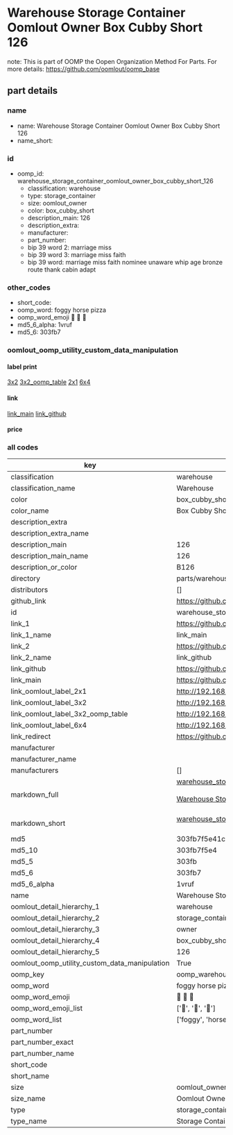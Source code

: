 # Warehouse Storage Container Oomlout Owner Box Cubby Short 126  

note: This is part of OOMP the Oopen Organization Method For Parts. For more details: https://github.com/oomlout/oomp_base

##  part details
  







### name
* name: Warehouse Storage Container Oomlout Owner Box Cubby Short 126
* name_short: 
### id
* oomp_id: warehouse_storage_container_oomlout_owner_box_cubby_short_126
  * classification: warehouse
  * type: storage_container
  * size: oomlout_owner
  * color: box_cubby_short
  * description_main: 126
  * description_extra: 
  * manufacturer: 
  * part_number: 
  * bip 39 word 2: marriage miss
  * bip 39 word 3: marriage miss faith
  * bip 39 word: marriage miss faith nominee unaware whip age bronze route thank cabin adapt

### other_codes
* short_code: 
* oomp_word: foggy horse pizza
* oomp_word_emoji :foggy: :horse: :pizza:
* md5_6_alpha: 1vruf
* md5_6: 303fb7






### oomlout_oomp_utility_custom_data_manipulation
#### label print
[3x2](http://192.168.1.245:1112/?label=oomp%201vruf)
[3x2_oomp_table](http://192.168.1.108:1112/?label=oomp%201vruf)
[2x1](http://192.168.1.242:1112/?label=oomp%201vruf)
[6x4](http://192.168.1.55:1112/?label=oomp%201vruf)    

#### link

[link_main](https://github.com/oomlout/oomlout_oomp_version_1_messy/tree/main/parts/warehouse_storage_container_oomlout_owner_box_cubby_short_126) [link_github](https://github.com/oomlout/oomlout_oomp_version_1_messy/tree/main/parts/warehouse_storage_container_oomlout_owner_box_cubby_short_126)                             

#### price







### all codes 
| key | value |  
| --- | --- |  
| classification | warehouse |  
| classification_name | Warehouse |  
| color | box_cubby_short |  
| color_name | Box Cubby Short |  
| description_extra |  |  
| description_extra_name |  |  
| description_main | 126 |  
| description_main_name | 126 |  
| description_or_color | B126 |  
| directory | parts/warehouse_storage_container_oomlout_owner_box_cubby_short_126 |  
| distributors | [] |  
| github_link | https://github.com/oomlout/oomlout_oomp_part_src/tree/main/parts/warehouse_storage_container_oomlout_owner_box_cubby_short_126 |  
| id | warehouse_storage_container_oomlout_owner_box_cubby_short_126 |  
| link_1 | https://github.com/oomlout/oomlout_oomp_version_1_messy/tree/main/parts/warehouse_storage_container_oomlout_owner_box_cubby_short_126 |  
| link_1_name | link_main |  
| link_2 | https://github.com/oomlout/oomlout_oomp_version_1_messy/tree/main/parts/warehouse_storage_container_oomlout_owner_box_cubby_short_126 |  
| link_2_name | link_github |  
| link_github | https://github.com/oomlout/oomlout_oomp_version_1_messy/tree/main/parts/warehouse_storage_container_oomlout_owner_box_cubby_short_126 |  
| link_main | https://github.com/oomlout/oomlout_oomp_version_1_messy/tree/main/parts/warehouse_storage_container_oomlout_owner_box_cubby_short_126 |  
| link_oomlout_label_2x1 | http://192.168.1.242:1112/?label=oomp%201vruf |  
| link_oomlout_label_3x2 | http://192.168.1.245:1112/?label=oomp%201vruf |  
| link_oomlout_label_3x2_oomp_table | http://192.168.1.108:1112/?label=oomp%201vruf |  
| link_oomlout_label_6x4 | http://192.168.1.55:1112/?label=oomp%201vruf |  
| link_redirect | https://github.com/oomlout/oomlout_oomp_version_1_messy/tree/main/parts/warehouse_storage_container_oomlout_owner_box_cubby_short_126 |  
| manufacturer |  |  
| manufacturer_name |  |  
| manufacturers | [] |  
| markdown_full | [warehouse_storage_container_oomlout_owner_box_cubby_short_126](none)<br>[](none)<br>[Warehouse Storage Container Oomlout Owner Box Cubby Short 126](none)<br><br> |  
| markdown_short | [warehouse_storage_container_oomlout_owner_box_cubby_short_126](none)<br><br> |  
| md5 | 303fb7f5e41ca09be9f6395ea4237442 |  
| md5_10 | 303fb7f5e4 |  
| md5_5 | 303fb |  
| md5_6 | 303fb7 |  
| md5_6_alpha | 1vruf |  
| name | Warehouse Storage Container Oomlout Owner Box Cubby Short 126 |  
| oomlout_detail_hierarchy_1 | warehouse |  
| oomlout_detail_hierarchy_2 | storage_container |  
| oomlout_detail_hierarchy_3 | owner |  
| oomlout_detail_hierarchy_4 | box_cubby_short |  
| oomlout_detail_hierarchy_5 | 126 |  
| oomlout_oomp_utility_custom_data_manipulation | True |  
| oomp_key | oomp_warehouse_storage_container_oomlout_owner_box_cubby_short_126 |  
| oomp_word | foggy horse pizza |  
| oomp_word_emoji | :foggy: :horse: :pizza: |  
| oomp_word_emoji_list | [':foggy:', ':horse:', ':pizza:'] |  
| oomp_word_list | ['foggy', 'horse', 'pizza'] |  
| part_number |  |  
| part_number_exact |  |  
| part_number_name |  |  
| short_code |  |  
| short_name |  |  
| size | oomlout_owner |  
| size_name | Oomlout Owner |  
| type | storage_container |  
| type_name | Storage Container |  
